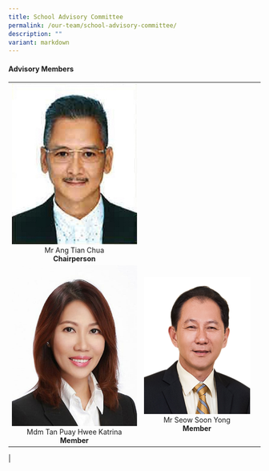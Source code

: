 ```yaml
---
title: School Advisory Committee
permalink: /our-team/school-advisory-committee/
description: ""
variant: markdown
---
```

#### Advisory Members

| |||
|:---:|:---:|:---:|
|<img src="/images/SAC/Mr%20Ang%20Tian%20Chua_Member.jpg"> Mr Ang Tian Chua <br>**Chairperson** | 
|<img src="/images/SAC/Mdm%20Tan%20Puay%20Hwee%20Katrina_Member.jpg"> Mdm Tan Puay Hwee Katrina <br> **Member**| <img src="/images/SAC/Mr%20Seow%20Soon%20Yong_Member.jpg"> Mr Seow Soon Yong <br> **Member** |
|